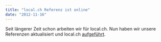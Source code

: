 ```yaml
---
title: "local.ch Referenz ist online"
date: "2012-11-16"
---
```


Seit längerer Zeit schon arbeiten wir für local.ch. Nun haben wir unsere Referenzen aktualisiert und local.ch [aufgeführt](/de/referenzen/local/).
